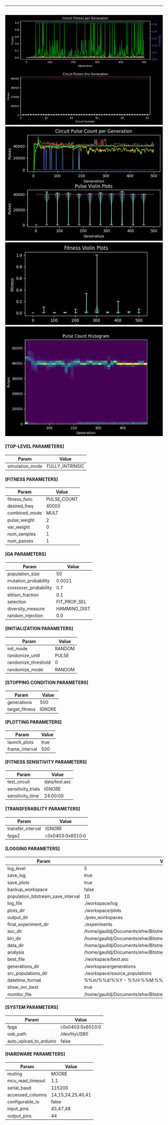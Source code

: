   
-----
![1_main.png](plots/1_main.png)
![2_pulses.png](plots/2_pulses.png)
![3_violin_plots.png](plots/3_violin_plots.png)
![4_heatmap.png](plots/4_heatmap.png)
-----
#### [TOP-LEVEL PARAMETERS]  
| Param | Value |  
|---|---|  
simulation_mode | FULLY_INTRINSIC  
#### [FITNESS PARAMETERS]  
| Param | Value |  
|---|---|  
fitness_func | PULSE_COUNT  
desired_freq | 40000  
combined_mode | MULT  
pulse_weight | 2  
var_weight | 0  
num_samples | 1  
num_passes | 1  
#### [GA PARAMETERS]  
| Param | Value |  
|---|---|  
population_size | 50  
mutation_probability | 0.0021  
crossover_probability | 0.7  
elitism_fraction | 0.1  
selection | FIT_PROP_SEL  
diversity_measure | HAMMING_DIST  
random_injection | 0.0  
#### [INITIALIZATION PARAMETERS]  
| Param | Value |  
|---|---|  
init_mode | RANDOM  
randomize_until | PULSE  
randomize_threshold | 0  
randomize_mode | RANDOM  
#### [STOPPING CONDITION PARAMETERS]  
| Param | Value |  
|---|---|  
generations | 500  
target_fitness | IGNORE  
#### [PLOTTING PARAMETERS]  
| Param | Value |  
|---|---|  
launch_plots | true  
frame_interval | 500  
#### [FITNESS SENSITIVITY PARAMETERS]  
| Param | Value |  
|---|---|  
test_circuit | data/test.asc  
sensitivity_trials | IGNORE  
sensitivity_time | 24:00:00  
#### [TRANSFERABILITY PARAMETERS]  
| Param | Value |  
|---|---|  
transfer_interval | IGNORE  
fpga2 | i:0x0403:0x6010:0  
#### [LOGGING PARAMETERS]  
| Param | Value |  
|---|---|  
log_level | 5  
save_log | true  
save_plots | true  
backup_workspace | false  
population_bitstream_save_interval | 10  
log_file | ./workspace/log  
plots_dir | ./workspace/plots  
output_dir | ./prev_workspaces  
final_experiment_dir | ./experiments  
asc_dir | /home/gaulldj/Documents/ehw/BitstreamEvolution/workspace/experiment_asc  
bin_dir | /home/gaulldj/Documents/ehw/BitstreamEvolution/workspace/experiment_bin  
data_dir | /home/gaulldj/Documents/ehw/BitstreamEvolution/workspace/experiment_data  
analysis | /home/gaulldj/Documents/ehw/BitstreamEvolution/workspace/analysis  
best_file | ./workspace/best.asc  
generations_dir | ./workspace/generations  
src_populations_dir | ./workspace/source_populations  
datetime_format | %%m/%%d/%%Y - %%H:%%M:%%S  
show_ovr_best | true  
monitor_file | /home/gaulldj/Documents/ehw/BitstreamEvolution/data/monitor  
#### [SYSTEM PARAMETERS]  
| Param | Value |  
|---|---|  
fpga | i:0x0403:0x6010:0  
usb_path | /dev/ttyUSB0  
auto_upload_to_arduino | false  
#### [HARDWARE PARAMETERS]  
| Param | Value |  
|---|---|  
routing | MOORE  
mcu_read_timeout | 1.1  
serial_baud | 115200  
accessed_columns | 14,15,24,25,40,41  
configurable_io | false  
input_pins | 45,47,48  
output_pins | 44  
